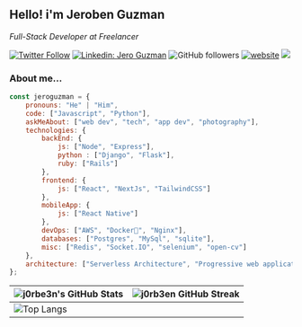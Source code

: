 <h2>Hello! i'm Jeroben Guzman</h2>

<p><em>Full-Stack Developer at Freelancer</em></p>

[![Twitter Follow](https://img.shields.io/twitter/follow/j0rbe3n?label=Follow)](https://twitter.com/intent/follow?screen_name=j0rbe3n)
[![Linkedin: Jero Guzman](https://img.shields.io/badge/-jeroguzman-blue?style=flat-square&logo=Linkedin&logoColor=white&link=https://www.linkedin.com/in/jeroben-azhael-guzman-castillo-26bb5078/)](https://www.linkedin.com/in/jeroben-azhael-guzman-castillo-26bb5078/)
![GitHub followers](https://img.shields.io/github/followers/jeroguzman?label=Follow&style=social)
[![website](https://img.shields.io/badge/Website-46a2f1.svg?&style=flat-square&logo=Google-Chrome&logoColor=white&link=https://jeroguzman.desersoft.com)](https://jeroguzman.desersoft.com/)
![](https://visitor-badge.glitch.me/badge?page_id=jeroguzman.jeroguzman)


### About me...  

```javascript
const jeroguzman = {
    pronouns: "He" | "Him",
    code: ["Javascript", "Python"],
    askMeAbout: ["web dev", "tech", "app dev", "photography"],
    technologies: {
        backEnd: {
            js: ["Node", "Express"],
            python : ["Django", "Flask"],
            ruby: ["Rails"]
        },
        frontend: {
            js: ["React", "NextJs", "TailwindCSS"]
        },
        mobileApp: {
            js: ["React Native"]
        },
        devOps: ["AWS", "Docker🐳", "Nginx"],
        databases: ["Postgres", "MySql", "sqlite"],
        misc: ["Redis", "Socket.IO", "selenium", "open-cv"]
    },
    architecture: ["Serverless Architecture", "Progressive web applications", "Single page applications"]
};
```
| ![j0rbe3n's GitHub Stats](https://github-readme-stats.vercel.app/api?username=jeroguzman&show_icons=true&theme=tokyonight) | ![j0rb3en GitHub Streak](https://github-readme-streak-stats.herokuapp.com/?user=jeroguzman&theme=tokyonight) |
| --- | --- |
| ![Top Langs](https://github-readme-stats.vercel.app/api/top-langs/?username=jeroguzman&theme=tokyonight) |  |
